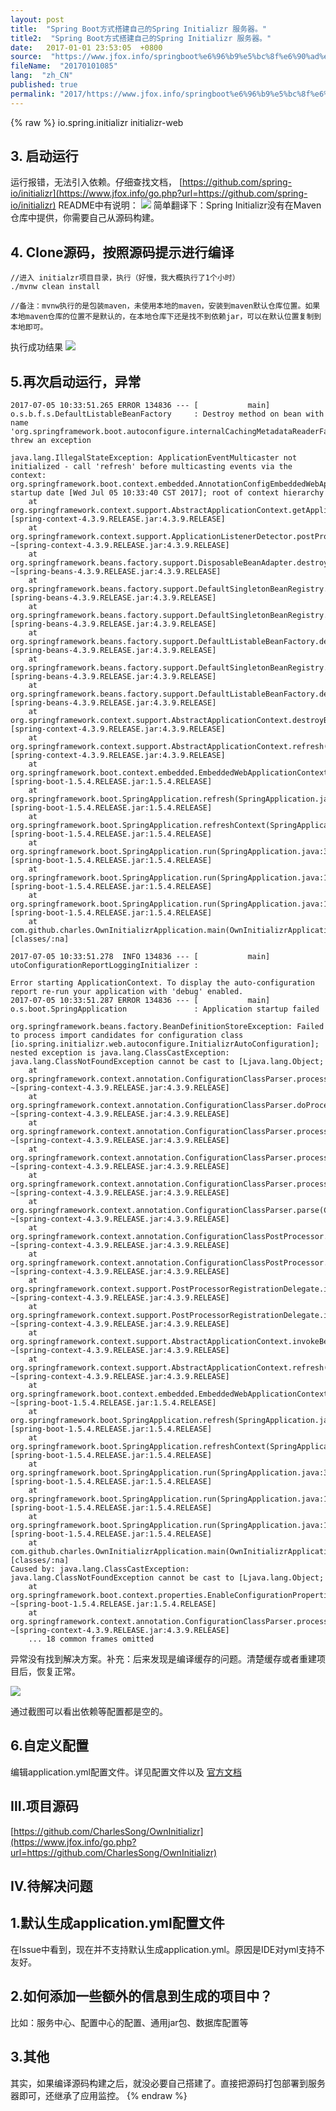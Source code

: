 ```yaml
---
layout: post
title:  "Spring Boot方式搭建自己的Spring Initializr 服务器。"
title2:  "Spring Boot方式搭建自己的Spring Initializr 服务器。"
date:   2017-01-01 23:53:05  +0800
source:  "https://www.jfox.info/springboot%e6%96%b9%e5%bc%8f%e6%90%ad%e5%bb%ba%e8%87%aa%e5%b7%b1%e7%9a%84springinitializr%e6%9c%8d%e5%8a%a1%e5%99%a8.html"
fileName:  "20170101085"
lang:  "zh_CN"
published: true
permalink: "2017/https://www.jfox.info/springboot%e6%96%b9%e5%bc%8f%e6%90%ad%e5%bb%ba%e8%87%aa%e5%b7%b1%e7%9a%84springinitializr%e6%9c%8d%e5%8a%a1%e5%99%a8.html"
---
```

{% raw %}
<dependency>
    	<groupId>io.spring.initializr</groupId>
    	<artifactId>initializr-web</artifactId>
    </dependency>
    

## 3. 启动运行 

 运行报错，无法引入依赖。仔细查找文档， [https://github.com/spring-io/initializr](https://www.jfox.info/go.php?url=https://github.com/spring-io/initializr) README中有说明： 
![](4d9248e.png)
简单翻译下：Spring Initializr没有在Maven仓库中提供，你需要自己从源码构建。

## 4. Clone源码，按照源码提示进行编译 

    //进入 initialzr项目目录，执行（好慢，我大概执行了1个小时）
    ./mvnw clean install
    
    //备注：mvnw执行的是包装maven，未使用本地的maven，安装到maven默认仓库位置。如果本地maven仓库的位置不是默认的，在本地仓库下还是找不到依赖jar，可以在默认位置复制到本地即可。
    

执行成功结果
![](54a7291.png)
## 5.再次启动运行，异常 

    2017-07-05 10:33:51.265 ERROR 134836 --- [           main] o.s.b.f.s.DefaultListableBeanFactory     : Destroy method on bean with name 'org.springframework.boot.autoconfigure.internalCachingMetadataReaderFactory' threw an exception
    
    java.lang.IllegalStateException: ApplicationEventMulticaster not initialized - call 'refresh' before multicasting events via the context: org.springframework.boot.context.embedded.AnnotationConfigEmbeddedWebApplicationContext@533bda92: startup date [Wed Jul 05 10:33:40 CST 2017]; root of context hierarchy
    	at org.springframework.context.support.AbstractApplicationContext.getApplicationEventMulticaster(AbstractApplicationContext.java:414) [spring-context-4.3.9.RELEASE.jar:4.3.9.RELEASE]
    	at org.springframework.context.support.ApplicationListenerDetector.postProcessBeforeDestruction(ApplicationListenerDetector.java:97) ~[spring-context-4.3.9.RELEASE.jar:4.3.9.RELEASE]
    	at org.springframework.beans.factory.support.DisposableBeanAdapter.destroy(DisposableBeanAdapter.java:253) ~[spring-beans-4.3.9.RELEASE.jar:4.3.9.RELEASE]
    	at org.springframework.beans.factory.support.DefaultSingletonBeanRegistry.destroyBean(DefaultSingletonBeanRegistry.java:578) [spring-beans-4.3.9.RELEASE.jar:4.3.9.RELEASE]
    	at org.springframework.beans.factory.support.DefaultSingletonBeanRegistry.destroySingleton(DefaultSingletonBeanRegistry.java:554) [spring-beans-4.3.9.RELEASE.jar:4.3.9.RELEASE]
    	at org.springframework.beans.factory.support.DefaultListableBeanFactory.destroySingleton(DefaultListableBeanFactory.java:961) [spring-beans-4.3.9.RELEASE.jar:4.3.9.RELEASE]
    	at org.springframework.beans.factory.support.DefaultSingletonBeanRegistry.destroySingletons(DefaultSingletonBeanRegistry.java:523) [spring-beans-4.3.9.RELEASE.jar:4.3.9.RELEASE]
    	at org.springframework.beans.factory.support.DefaultListableBeanFactory.destroySingletons(DefaultListableBeanFactory.java:968) [spring-beans-4.3.9.RELEASE.jar:4.3.9.RELEASE]
    	at org.springframework.context.support.AbstractApplicationContext.destroyBeans(AbstractApplicationContext.java:1030) [spring-context-4.3.9.RELEASE.jar:4.3.9.RELEASE]
    	at org.springframework.context.support.AbstractApplicationContext.refresh(AbstractApplicationContext.java:556) [spring-context-4.3.9.RELEASE.jar:4.3.9.RELEASE]
    	at org.springframework.boot.context.embedded.EmbeddedWebApplicationContext.refresh(EmbeddedWebApplicationContext.java:122) [spring-boot-1.5.4.RELEASE.jar:1.5.4.RELEASE]
    	at org.springframework.boot.SpringApplication.refresh(SpringApplication.java:693) [spring-boot-1.5.4.RELEASE.jar:1.5.4.RELEASE]
    	at org.springframework.boot.SpringApplication.refreshContext(SpringApplication.java:360) [spring-boot-1.5.4.RELEASE.jar:1.5.4.RELEASE]
    	at org.springframework.boot.SpringApplication.run(SpringApplication.java:303) [spring-boot-1.5.4.RELEASE.jar:1.5.4.RELEASE]
    	at org.springframework.boot.SpringApplication.run(SpringApplication.java:1118) [spring-boot-1.5.4.RELEASE.jar:1.5.4.RELEASE]
    	at org.springframework.boot.SpringApplication.run(SpringApplication.java:1107) [spring-boot-1.5.4.RELEASE.jar:1.5.4.RELEASE]
    	at com.github.charles.OwnInitializrApplication.main(OwnInitializrApplication.java:10) [classes/:na]
    
    2017-07-05 10:33:51.278  INFO 134836 --- [           main] utoConfigurationReportLoggingInitializer :
    
    Error starting ApplicationContext. To display the auto-configuration report re-run your application with 'debug' enabled.
    2017-07-05 10:33:51.287 ERROR 134836 --- [           main] o.s.boot.SpringApplication               : Application startup failed
    
    org.springframework.beans.factory.BeanDefinitionStoreException: Failed to process import candidates for configuration class [io.spring.initializr.web.autoconfigure.InitializrAutoConfiguration]; nested exception is java.lang.ClassCastException: java.lang.ClassNotFoundException cannot be cast to [Ljava.lang.Object;
    	at org.springframework.context.annotation.ConfigurationClassParser.processImports(ConfigurationClassParser.java:616) ~[spring-context-4.3.9.RELEASE.jar:4.3.9.RELEASE]
    	at org.springframework.context.annotation.ConfigurationClassParser.doProcessConfigurationClass(ConfigurationClassParser.java:299) ~[spring-context-4.3.9.RELEASE.jar:4.3.9.RELEASE]
    	at org.springframework.context.annotation.ConfigurationClassParser.processConfigurationClass(ConfigurationClassParser.java:245) ~[spring-context-4.3.9.RELEASE.jar:4.3.9.RELEASE]
    	at org.springframework.context.annotation.ConfigurationClassParser.processImports(ConfigurationClassParser.java:606) ~[spring-context-4.3.9.RELEASE.jar:4.3.9.RELEASE]
    	at org.springframework.context.annotation.ConfigurationClassParser.processDeferredImportSelectors(ConfigurationClassParser.java:548) ~[spring-context-4.3.9.RELEASE.jar:4.3.9.RELEASE]
    	at org.springframework.context.annotation.ConfigurationClassParser.parse(ConfigurationClassParser.java:185) ~[spring-context-4.3.9.RELEASE.jar:4.3.9.RELEASE]
    	at org.springframework.context.annotation.ConfigurationClassPostProcessor.processConfigBeanDefinitions(ConfigurationClassPostProcessor.java:308) ~[spring-context-4.3.9.RELEASE.jar:4.3.9.RELEASE]
    	at org.springframework.context.annotation.ConfigurationClassPostProcessor.postProcessBeanDefinitionRegistry(ConfigurationClassPostProcessor.java:228) ~[spring-context-4.3.9.RELEASE.jar:4.3.9.RELEASE]
    	at org.springframework.context.support.PostProcessorRegistrationDelegate.invokeBeanDefinitionRegistryPostProcessors(PostProcessorRegistrationDelegate.java:270) ~[spring-context-4.3.9.RELEASE.jar:4.3.9.RELEASE]
    	at org.springframework.context.support.PostProcessorRegistrationDelegate.invokeBeanFactoryPostProcessors(PostProcessorRegistrationDelegate.java:93) ~[spring-context-4.3.9.RELEASE.jar:4.3.9.RELEASE]
    	at org.springframework.context.support.AbstractApplicationContext.invokeBeanFactoryPostProcessors(AbstractApplicationContext.java:687) ~[spring-context-4.3.9.RELEASE.jar:4.3.9.RELEASE]
    	at org.springframework.context.support.AbstractApplicationContext.refresh(AbstractApplicationContext.java:525) ~[spring-context-4.3.9.RELEASE.jar:4.3.9.RELEASE]
    	at org.springframework.boot.context.embedded.EmbeddedWebApplicationContext.refresh(EmbeddedWebApplicationContext.java:122) ~[spring-boot-1.5.4.RELEASE.jar:1.5.4.RELEASE]
    	at org.springframework.boot.SpringApplication.refresh(SpringApplication.java:693) [spring-boot-1.5.4.RELEASE.jar:1.5.4.RELEASE]
    	at org.springframework.boot.SpringApplication.refreshContext(SpringApplication.java:360) [spring-boot-1.5.4.RELEASE.jar:1.5.4.RELEASE]
    	at org.springframework.boot.SpringApplication.run(SpringApplication.java:303) [spring-boot-1.5.4.RELEASE.jar:1.5.4.RELEASE]
    	at org.springframework.boot.SpringApplication.run(SpringApplication.java:1118) [spring-boot-1.5.4.RELEASE.jar:1.5.4.RELEASE]
    	at org.springframework.boot.SpringApplication.run(SpringApplication.java:1107) [spring-boot-1.5.4.RELEASE.jar:1.5.4.RELEASE]
    	at com.github.charles.OwnInitializrApplication.main(OwnInitializrApplication.java:10) [classes/:na]
    Caused by: java.lang.ClassCastException: java.lang.ClassNotFoundException cannot be cast to [Ljava.lang.Object;
    	at org.springframework.boot.context.properties.EnableConfigurationPropertiesImportSelector.selectImports(EnableConfigurationPropertiesImportSelector.java:54) ~[spring-boot-1.5.4.RELEASE.jar:1.5.4.RELEASE]
    	at org.springframework.context.annotation.ConfigurationClassParser.processImports(ConfigurationClassParser.java:586) ~[spring-context-4.3.9.RELEASE.jar:4.3.9.RELEASE]
    	... 18 common frames omitted
    

异常没有找到解决方案。补充：后来发现是编译缓存的问题。清楚缓存或者重建项目后，恢复正常。

![](ce584d2.png)

通过截图可以看出依赖等配置都是空的。

## 6.自定义配置 

 编辑application.yml配置文件。详见配置文件以及 [官方文档](https://www.jfox.info/go.php?url=http://docs.spring.io/initializr/docs/current-SNAPSHOT/reference/htmlsingle/)

## Ⅲ.项目源码 

[https://github.com/CharlesSong/OwnInitializr](https://www.jfox.info/go.php?url=https://github.com/CharlesSong/OwnInitializr)

## Ⅳ.待解决问题 

## 1.默认生成application.yml配置文件 

在Issue中看到，现在并不支持默认生成application.yml。原因是IDE对yml支持不友好。

## 2.如何添加一些额外的信息到生成的项目中？ 

比如：服务中心、配置中心的配置、通用jar包、数据库配置等

## 3.其他 

其实，如果编译源码构建之后，就没必要自己搭建了。直接把源码打包部署到服务器即可，还继承了应用监控。
{% endraw %}